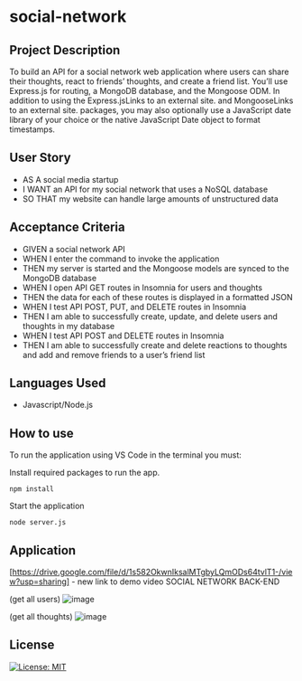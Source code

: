 # social-network

## Project Description

To build an API for a social network web application where users can share their thoughts, react to friends’ thoughts, and create a friend list. You’ll use Express.js for routing, a MongoDB database, and the Mongoose ODM. In addition to using the Express.jsLinks to an external site. and MongooseLinks to an external site. packages, you may also optionally use a JavaScript date library of your choice or the native JavaScript Date object to format timestamps.



## User Story

- AS A social media startup
- I WANT an API for my social network that uses a NoSQL database
- SO THAT my website can handle large amounts of unstructured data


## Acceptance Criteria
- GIVEN a social network API
- WHEN I enter the command to invoke the application
- THEN my server is started and the Mongoose models are synced to the MongoDB database
- WHEN I open API GET routes in Insomnia for users and thoughts
- THEN the data for each of these routes is displayed in a formatted JSON
- WHEN I test API POST, PUT, and DELETE routes in Insomnia
- THEN I am able to successfully create, update, and delete users and thoughts in my database
- WHEN I test API POST and DELETE routes in Insomnia
- THEN I am able to successfully create and delete reactions to thoughts and add and remove friends to a user’s friend list

## Languages Used

- Javascript/Node.js

## How to use

To run the application using VS Code in the terminal you must:

Install required packages to run the app.
```
npm install

```

Start the application
```
node server.js

```

## Application
[https://drive.google.com/file/d/1s582OkwnIksalMTgbyLQmODs64tvlT1-/view?usp=sharing] - new link to demo video
SOCIAL NETWORK BACK-END

(get all users)
![image](https://github.com/jsen07/social-network/assets/56829664/41b7ba28-c02b-4ec8-8f47-de69a9f2fbf1)

(get all thoughts)
![image](https://github.com/jsen07/social-network/assets/56829664/01a6fe39-f017-495d-be8c-17aef302d976)


## License 
[![License: MIT](https://img.shields.io/badge/License-MIT-yellow.svg)](https://opensource.org/licenses/MIT)
